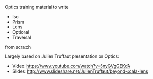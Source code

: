 Optics training material to write

* Iso
* Prism
* Lens
* Optional
* Traversal

from scratch

Largely based on Julien Truffaut presentation on Optics:
* Video: https://www.youtube.com/watch?v=6nyGVgGEKdA
* Slides: http://www.slideshare.net/JulienTruffaut/beyond-scala-lens
